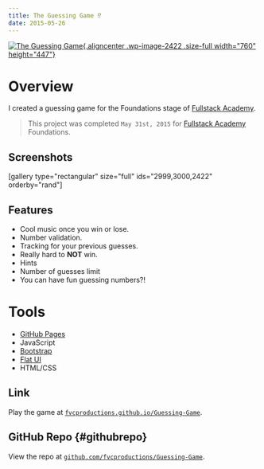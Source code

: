 ```yaml
---
title: The Guessing Game ⁉️
date: 2015-05-26
---
```


[![The Guessing
Game](https://fvcproductions.files.wordpress.com/2015/06/unknown.png){.aligncenter
.wp-image-2422 .size-full width="760"
height="447"}](https://fvcproductions.github.io/Guessing-Game/)

Overview
========

I created a guessing game for the Foundations stage of [Fullstack
Academy](https://fullstackacademy.com "Fullstack Academy").

> This project was completed `May 31st, 2015` for [Fullstack
> Academy](https://fullstackacademy.com "Fullstack Academy") Foundations.

Screenshots
-----------

\[gallery type="rectangular" size="full" ids="2999,3000,2422"
orderby="rand"\]

Features
--------

-   Cool music once you win or lose.
-   Number validation.
-   Tracking for your previous guesses.
-   Really hard to **NOT** win.
-   Hints
-   Number of guesses limit
-   You can have fun guessing numbers?!

Tools
=====

-   [GitHub Pages](https://pages.github.com/ "GitHub Pages")
-   JavaScript
-   [Bootstrap](https://getbootstrap.com/)
-   [Flat UI](https://designmodo.github.io/Flat-UI/)
-   HTML/CSS

Link
----

Play the game at
[`fvcproductions.github.io/Guessing-Game`](https://fvcproductions.github.io/Guessing-Game/ "Guessing Game").

GitHub Repo {#githubrepo}
-----------

View the repo at
[`github.com/fvcproductions/Guessing-Game`](https://github.com/fvcproductions/Guessing-Game).
